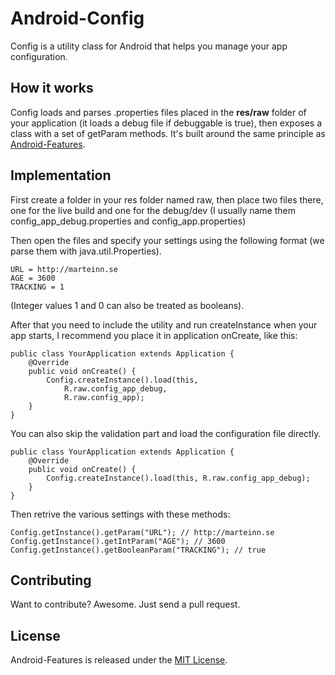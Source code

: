 Android-Config
================

Config is a utility class for Android that helps you manage your app configuration.

## How it works

Config loads and parses .properties files placed in the **res/raw** folder of your application (it loads a debug file if debuggable is true), then exposes a class with a set of getParam methods. It's built around the same principle as [Android-Features](https://github.com/marteinn/Android-Features).

## Implementation

First create a folder in your res folder named raw, then place two files there, one for the live build and one for the debug/dev (I usually name them config_app_debug.properties and config_app.properties)

Then open the files and specify your settings using the following format (we parse them with java.util.Properties).

    URL = http://marteinn.se
    AGE = 3600
    TRACKING = 1
    
(Integer values 1 and 0 can also be treated as booleans).


After that you need to include the utility and run createInstance when your app starts, I recommend you place it in application onCreate, like this:


    public class YourApplication extends Application {
        @Override
        public void onCreate() {
            Config.createInstance().load(this,
                R.raw.config_app_debug,
                R.raw.config_app);
        }
    }

You can also skip the validation part and load the configuration file directly.

    public class YourApplication extends Application {
        @Override
        public void onCreate() {
            Config.createInstance().load(this, R.raw.config_app_debug);
        }
    }




Then retrive the various settings with these methods:

	Config.getInstance().getParam("URL"); // http://marteinn.se
	Config.getInstance().getIntParam("AGE"); // 3600
	Config.getInstance().getBooleanParam("TRACKING"); // true
	
	
## Contributing

Want to contribute? Awesome. Just send a pull request.


## License

Android-Features is released under the [MIT License](http://www.opensource.org/licenses/MIT).